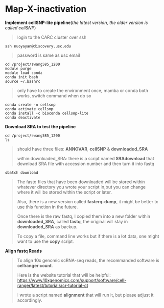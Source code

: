 # Map-X-inactivation

**Implement cellSNP-lite pipeline**(_the latest version, the older version is called cellSNP_)
>login to the CARC cluster over ssh
```
ssh nuoyayan@discovery.usc.edu
```
>password is same as usc email
```
cd /project/swang585_1200
module purge
module load conda
conda init bash
source ~/.bashrc
```
>only have to create the environment once, mamba or conda both works, switch command when do so
```
conda create -n cellsnp
conda activate cellsnp
conda install -c bioconda cellsnp-lite
conda deactivate
```
**Download SRA to test the pipeline**
```
cd /project/swang585_1200
ls
```
>should have three files: **ANNOVAR**, **cellSNP** & **downloaded_SRA**
>
>within downloaded_SRA: there is a script named **SRAdownload** that download SRA file with accession number and then turn it into fastq
```
sbatch download
```
>The fastq files that have been downloaded will be stored within whatever directory you wrote your script in,but you can change where it will be stored within the script or later.
>
>Also, there is a new version called **fasterq-dump**, it might be better to use this function in the future.
>
>Once there is the raw fastq, I copied them into a new folder within **downloaded_SRA**, called **fastq**, the original will stay in **downloaded_SRA** as backup.
>
>To copy a file, command line works but if there is a lot data, one might want to use the **copy** script.
>
**Align fastq Reads**
>To align 10x genomic scRNA-seq reads, the recommanded software is **cellranger count**.
>
>Here is the website tutorial that will be helpful: https://www.10xgenomics.com/support/software/cell-ranger/latest/tutorials/cr-tutorial-ct
>
>I wrote a script named **alignment** that will run it, but please adjust it accordingly.
